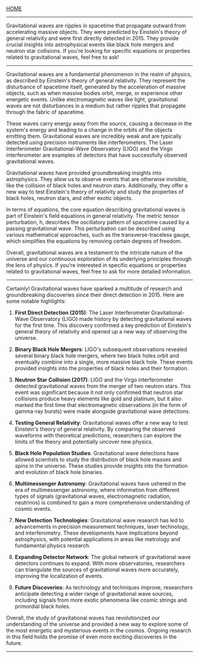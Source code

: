 [HOME](/README.md)  

---   

Gravitational waves are ripples in spacetime that propagate outward from accelerating massive objects. They were predicted by Einstein's theory of general relativity and were first directly detected in 2015. They provide crucial insights into astrophysical events like black hole mergers and neutron star collisions. If you're looking for specific equations or properties related to gravitational waves, feel free to ask!

---  

Gravitational waves are a fundamental phenomenon in the realm of physics, as described by Einstein's theory of general relativity. They represent the disturbance of spacetime itself, generated by the acceleration of massive objects, such as when massive bodies orbit, merge, or experience other energetic events. Unlike electromagnetic waves like light, gravitational waves are not disturbances in a medium but rather ripples that propagate through the fabric of spacetime.

These waves carry energy away from the source, causing a decrease in the system's energy and leading to a change in the orbits of the objects emitting them. Gravitational waves are incredibly weak and are typically detected using precision instruments like interferometers. The Laser Interferometer Gravitational-Wave Observatory (LIGO) and the Virgo interferometer are examples of detectors that have successfully observed gravitational waves.

Gravitational waves have provided groundbreaking insights into astrophysics. They allow us to observe events that are otherwise invisible, like the collision of black holes and neutron stars. Additionally, they offer a new way to test Einstein's theory of relativity and study the properties of black holes, neutron stars, and other exotic objects.

In terms of equations, the core equation describing gravitational waves is part of Einstein's field equations in general relativity. The metric tensor perturbation, h, describes the oscillatory pattern of spacetime caused by a passing gravitational wave. This perturbation can be described using various mathematical approaches, such as the transverse-traceless gauge, which simplifies the equations by removing certain degrees of freedom.

Overall, gravitational waves are a testament to the intricate nature of the universe and our continuous exploration of its underlying principles through the lens of physics. If you're interested in specific equations or properties related to gravitational waves, feel free to ask for more detailed information.

---  

Certainly! Gravitational waves have sparked a multitude of research and groundbreaking discoveries since their direct detection in 2015. Here are some notable highlights:

1. **First Direct Detection (2015)**: The Laser Interferometer Gravitational-Wave Observatory (LIGO) made history by detecting gravitational waves for the first time. This discovery confirmed a key prediction of Einstein's general theory of relativity and opened up a new way of observing the universe.

2. **Binary Black Hole Mergers**: LIGO's subsequent observations revealed several binary black hole mergers, where two black holes orbit and eventually combine into a single, more massive black hole. These events provided insights into the properties of black holes and their formation.

3. **Neutron Star Collision (2017)**: LIGO and the Virgo interferometer detected gravitational waves from the merger of two neutron stars. This event was significant because it not only confirmed that neutron star collisions produce heavy elements like gold and platinum, but it also marked the first time that electromagnetic observations (in the form of gamma-ray bursts) were made alongside gravitational wave detections.

4. **Testing General Relativity**: Gravitational waves offer a new way to test Einstein's theory of general relativity. By comparing the observed waveforms with theoretical predictions, researchers can explore the limits of the theory and potentially uncover new physics.

5. **Black Hole Population Studies**: Gravitational wave detections have allowed scientists to study the distribution of black hole masses and spins in the universe. These studies provide insights into the formation and evolution of black hole binaries.

6. **Multimessenger Astronomy**: Gravitational waves have ushered in the era of multimessenger astronomy, where information from different types of signals (gravitational waves, electromagnetic radiation, neutrinos) is combined to gain a more comprehensive understanding of cosmic events.

7. **New Detection Technologies**: Gravitational wave research has led to advancements in precision measurement techniques, laser technology, and interferometry. These developments have implications beyond astrophysics, with potential applications in areas like metrology and fundamental physics research.

8. **Expanding Detector Network**: The global network of gravitational wave detectors continues to expand. With more observatories, researchers can triangulate the sources of gravitational waves more accurately, improving the localization of events.

9. **Future Discoveries**: As technology and techniques improve, researchers anticipate detecting a wider range of gravitational wave sources, including signals from more exotic phenomena like cosmic strings and primordial black holes.

Overall, the study of gravitational waves has revolutionized our understanding of the universe and provided a new way to explore some of the most energetic and mysterious events in the cosmos. Ongoing research in this field holds the promise of even more exciting discoveries in the future.

---  

